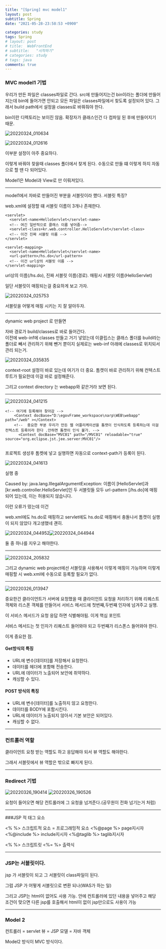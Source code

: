 ```yaml
---
title: "[Spring] mvc model1"
layout: post
subtitle: Spring
date: "2021-05-28-23:58:53 +0900"

categories: study
tags: Spring
# layout: post
# title:  WebFrontEnd
# subtitle:   "시작하기"
# categories: study
# tags: java
comments: true
---
```


### MVC model1 기법

우리가 만든 파일은 classes파일로 간다.
src에 만들어지는건 bin이라는 폴더에 만들어지는데 bin에 들어가면 안되고 모든 파일은 classes파일에서 찾도록 설정되어 있다. 그래서 build path에서 설정을 classes로 바꿔줘야 한다.

bin이란 디렉토리는 보이진 않음. 확장자가 클래스인건 다 컴파일 된 후에 만들어지기 때문.

![20220324_010634](/assets/20220324_010634.png)

![20220324_012616](/assets/20220324_012616.png)


이부분 설정이 아주 중요하다.


이렇게 바꿔야 찾을때 classes 폴더에서 찾게 된다.
수동으로 만들 떄 이렇게 하지 자동으로 할 땐 다 되어있다.


Model1은 Model과 View로 만 이뤄져있다.


-----

model1에서 자바로 만들어진 부분을 서블릿이라 헀다.
서블릿 특징?



web.xml에 설정할 떄 서블릿 이름이 3개나 존재한다.

```
<servlet>
  <servlet-name>HelloServlet</servlet-name>
  <!-- 여긴 일반적으로 클래스 이름 넣어줌-->
  <servlet-class>kr.web.controller.HelloServlet</servlet-class>
  <!-- 이건 진짜 서블릿 이름 -->
</servlet>

<servlet-mapping>
  <servlet-name>HelloServlet</servlet-name>
  <url-pattern>/hs.do</url-pattern>
  <!-- 이건 url상의 서블릿 이름 -->
</servlet-mapping>

```
url상의 이름(/hs.do), 진짜 서블릿 이름(경로). 매핑시 서블릿 이름(HelloServlet)


일단 서블릿이 매핑되는걸 중요하게 보고 가자.

![20220324_025753](/assets/20220324_025753.png)

서블릿을 어떻게 매핑 시키는 지 잘 알아두자.


---------

dynamic web project 로 만들면

자바 경로가 build/classes로 바로 들어간다.  
이전에 web-inf에 classes 만들고 거기 넣었는데
이클립스는 클래스 폴더를 build라는 폴더로 빼서 관리하기 위해 뺀거 뿐이지 실제로는 web-inf 아래에 classes로 위치되서 관리 되는거.

![20220324_035835](/assets/20220324_035835.png)

context-root 설정이 바로 있는데 여기가 더 중요.
톰캣이 바로 관리하기 위해 컨텍스트 루트가 필요한데 이걸 바로 설정해준다.

그리고 context directory 는 webapp와 같은거라 보면 된다.



------

![20220324_041215](/assets/20220324_041215.png)

```
<!-- 여기에 등록해야 찾아감 -->
	<Context docBase="D:\egovFrame_workspace\narp\WEB\webapp" path="/web" ></Context>
    <!--  중요한 부분 우리가 만든 웹 어플리케이션을 톰캣이 인식하도록 등록하는데 이걸 컨텍스트 등록이라 한다 .안하면 톰캣이 인식 불가. -->
      <Context docBase="MVC01" path="/MVC01" reloadable="true" source="org.eclipse.jst.jee.server:MVC01"/>


```

프로젝트 생성후 톰켓에 넣고 실행하면 자동으로 context-path가 등록이 된다.


![20220324_041613](/assets/20220324_041613.png)


실행 중


Caused by: java.lang.IllegalArgumentException: 이름이 [HelloServlet]과 [kr.web.controller.HelloServlet]인 두 서블릿들 모두 url-pattern [/hs.do]에 매핑되어 있는데, 이는 허용되지 않습니다.

이런 오류가 떴는데 이건

web.xml에도 hs.do로 매핑하고 servlet에도 hs.do로 매핑해서 충돌나서 톰캣이 실행이 되지 않았다 개고생했네 괜히.


![20220324_044952](/assets/20220324_044952.png)![20220324_044944](/assets/20220324_044944.png)

둘 중 하나를 지우고 해야한다.

---

![20220324_205832](/assets/20220324_205832.png)

그리고 dynamic web project에선 서블릿을 사용해서 이렇게 매핑이 가능하며
이렇게 매핑할 시 web.xml에 수동으로 등록할 필요가 없다.

-----


![20220326_013947](/assets/20220326_013947.png)




중요한건 클라이언트가 서버에 요청했을 때 클라이언트 요청을 처리하기 위해 리퀘스트 객체와 리스폰 객체를 만들어서 서비스 메서드에 첫번쨰,두번쨰 인자에 넘겨주고 실행.

이 서비스 메서드가 요청 응답 하면 식별해야됨.
이게 핵심 포인트

서비스 메서드는 첫 인자가 리퀘스트 들어와야 되고 두번쨰가 리스폰스 들어와야 한다.

이게 중요한 점.

#### Get방식의 특징
- URL에 변수[데이터]를 저장해서 요청한다.
- 데이터를 헤더에 포함해 전송한다.
- URL에 데이터가 노출되어 보안에 취약하다.
- 캐싱할 수 있다.

#### POST 방식의 특징

- URL에 변수[데이터]를 노출하지 않고 요청한다.
- 데이터를 BODY에 포함시킨다.
- URL에 데이터가 노출되지 않아서 기본 보안은 되어있다.
- 캐싱할 수 없다.

-------


### 컨트롤러 역할

클라이언트 요청 받는 역할도 하고 응답해야 되서 뷰 역할도 해야한다.

그래서 서블릿에서 뷰 역할은 밖으로 빠지게 된다.


----

### Redirect 기법

![20220326_190414](/assets/20220326_190414.png)
![20220326_190526](/assets/20220326_190526.png)

요청이 들어오면 해당 컨트롤러에 그 요청을 넘겨준다.(공무원이 전화 넘기는거 처럼)

-----


###JSP 적 태그 요소

<% %>
스크립트적 요소 = 프로그래밍적 요소
<%@page %> page지시자
<%@include %> include지시자
<%@taglib %> taglib지시자

<% %> 스크립트릿
<%= %> 출력식

-----

### JSP는 서블릿이다.

jsp 가 서블릿이 되고 그 서블릿이 class파일이 된다.

그럼 JSP 가 어떻게 서블릿으로 변환 되나(WAS가 하는 일)


그리고 JSP는 html이 없어도 사용 가능. 안에 컨트롤러에 있던 내용을 넣어주고 해당 조건이 맞으면 다른 jsp를 호출해서 html이 없이 jsp만으로도 사용이 가능


------

### Model 2

컨트롤러 = servlet
뷰 = JSP
모델 = 자바 객체

Model2 방식이 MVC 방식이다.
